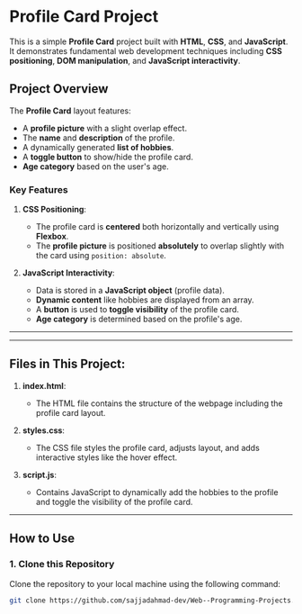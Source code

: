 # Profile Card Project

This is a simple **Profile Card** project built with **HTML**, **CSS**, and **JavaScript**. It demonstrates fundamental web development techniques including **CSS positioning**, **DOM manipulation**, and **JavaScript interactivity**.

## Project Overview

The **Profile Card** layout features:
- A **profile picture** with a slight overlap effect.
- The **name** and **description** of the profile.
- A dynamically generated **list of hobbies**.
- A **toggle button** to show/hide the profile card.
- **Age category** based on the user's age.

### **Key Features**
1. **CSS Positioning**:
   - The profile card is **centered** both horizontally and vertically using **Flexbox**.
   - The **profile picture** is positioned **absolutely** to overlap slightly with the card using `position: absolute`.

2. **JavaScript Interactivity**:
   - Data is stored in a **JavaScript object** (profile data).
   - **Dynamic content** like hobbies are displayed from an array.
   - A **button** is used to **toggle visibility** of the profile card.
   - **Age category** is determined based on the profile's age.

---


---

## Files in This Project:

1. **index.html**: 
   - The HTML file contains the structure of the webpage including the profile card layout.

2. **styles.css**: 
   - The CSS file styles the profile card, adjusts layout, and adds interactive styles like the hover effect.

3. **script.js**: 
   - Contains JavaScript to dynamically add the hobbies to the profile and toggle the visibility of the profile card.

---

## How to Use

### 1. Clone this Repository

Clone the repository to your local machine using the following command:

```bash
git clone https://github.com/sajjadahmad-dev/Web--Programming-Projects.git
